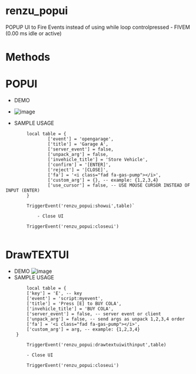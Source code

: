 # renzu_popui
POPUP UI to Fire Events instead of using while loop controlpressed - FIVEM (0.00 ms idle or active)

# Methods
# POPUI
- DEMO
- ![image](https://user-images.githubusercontent.com/82306584/128149638-1ebd6be1-7100-4a8b-a3e6-64e1f974abee.png)

- SAMPLE USAGE
``` 
        local table = {
                ['event'] = 'opengarage',
                ['title'] = 'Garage A',
                ['server_event'] = false,
                ['unpack_arg'] = false,
                ['invehicle_title'] = 'Store Vehicle',
                ['confirm'] = '[ENTER]',
                ['reject'] = '[CLOSE]',
                ['fa'] = '<i class="fad fa-gas-pump"></i>',
                ['custom_arg'] = {}, -- example: {1,2,3,4}
                ['use_cursor'] = false, -- USE MOUSE CURSOR INSTEAD OF INPUT (ENTER)
        }
        
        TriggerEvent('renzu_popui:showui',table)`

            - Close UI
    
        TriggerEvent('renzu_popui:closeui')
    
 ```

# DrawTEXTUI

- DEMO
![image](https://user-images.githubusercontent.com/82306584/128149843-b258f43e-64e5-45b0-acf0-626250f8ea80.png)
- SAMPLE USAGE

``` 
        local table = {
        ['key'] = 'E', -- key
        ['event'] = 'script:myevent',
        ['title'] = 'Press [E] to BUY COLA',
        ['invehicle_title'] = 'BUY COLA',
        ['server_event'] = false, -- server event or client
        ['unpack_arg'] = false, -- send args as unpack 1,2,3,4 order
        ['fa'] = '<i class="fad fa-gas-pump"></i>',
        ['custom_arg'] = arg, -- example: {1,2,3,4}
    }
        
        TriggerEvent('renzu_popui:drawtextuiwithinput',table)
        
        - Close UI
    
        TriggerEvent('renzu_popui:closeui')
    
 ```
